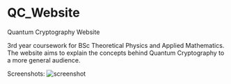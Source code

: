 # QC_Website
Quantum Cryptography Website

3rd year coursework for BSc Theoretical Physics and Applied Mathematics. The website aims to explain the concepts behind Quantum Cryptography to a more general audience. 

Screenshots:
![screenshot](/logo.png)
